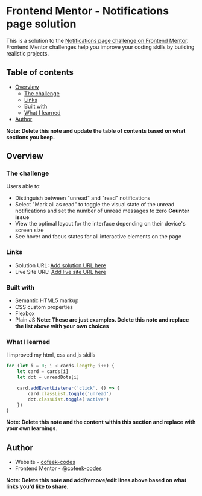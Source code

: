 # Frontend Mentor - Notifications page solution

This is a solution to the [Notifications page challenge on Frontend Mentor](https://www.frontendmentor.io/challenges/notifications-page-DqK5QAmKbC). Frontend Mentor challenges help you improve your coding skills by building realistic projects.

## Table of contents

- [Overview](#overview)
  - [The challenge](#the-challenge)
  - [Links](#links)
  - [Built with](#built-with)
  - [What I learned](#what-i-learned)
- [Author](#author)

**Note: Delete this note and update the table of contents based on what sections you keep.**

## Overview

### The challenge

Users able to:

- Distinguish between "unread" and "read" notifications
- Select "Mark all as read" to toggle the visual state of the unread notifications and set the number of unread messages to zero **Counter issue**
- View the optimal layout for the interface depending on their device's screen size
- See hover and focus states for all interactive elements on the page

### Links

- Solution URL: [Add solution URL here](https://your-solution-url.com)
- Live Site URL: [Add live site URL here](https://your-live-site-url.com)

### Built with

- Semantic HTML5 markup
- CSS custom properties
- Flexbox
- Plain JS
  **Note: These are just examples. Delete this note and replace the list above with your own choices**

### What I learned

I improved my html, css and js skills

```js
for (let i = 0; i < cards.length; i++) {
	let card = cards[i]
	let dot = unreadDots[i]

	card.addEventListener('click', () => {
		card.classList.toggle('unread')
		dot.classList.toggle('active')
	})
}
```

**Note: Delete this note and the content within this section and replace with your own learnings.**

## Author

- Website - [cofeek-codes](https://cofeek-codes.online)
- Frontend Mentor - [@cofeek-codes](https://www.frontendmentor.io/profile/cofeek-codes)

**Note: Delete this note and add/remove/edit lines above based on what links you'd like to share.**
